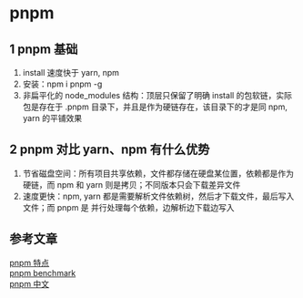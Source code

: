 # pnpm

## 1 pnpm 基础

1. install 速度快于 yarn, npm
2. 安装：npm i pnpm -g
3. 非扁平化的 node_modules 结构：顶层只保留了明确 install 的包软链，实际包是存在于 .pnpm 目录下，并且是作为硬链存在，该目录下的才是同 npm, yarn 的平铺效果

## 2 pnpm 对比 yarn、npm 有什么优势

1. 节省磁盘空间：所有项目共享依赖，文件都存储在硬盘某位置，依赖都是作为硬链，而 npm 和 yarn 则是拷贝；不同版本只会下载差异文件
2. 速度更快：npm, yarn 都是需要解析文件依赖树，然后才下载文件，最后写入文件；而 pnpm 是 并行处理每个依赖，边解析边下载边写入

## 参考文章

[pnpm 特点](https://zhuanlan.zhihu.com/p/352437367)  
[pnpm benchmark](https://pnpm.io/benchmarks)  
[pnpm 中文](https://pnpm.io/zh/)  
